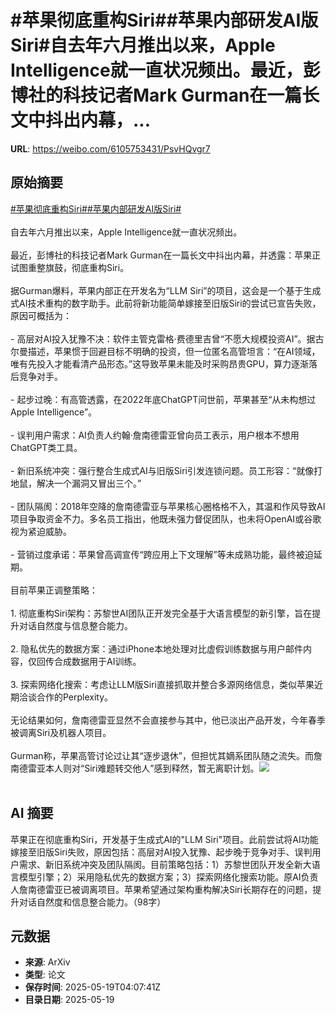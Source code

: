# #苹果彻底重构Siri##苹果内部研发AI版Siri#自去年六月推出以来，Apple Intelligence就一直状况频出。最近，彭博社的科技记者Mark Gurman在一篇长文中抖出内幕，...

**URL**: https://weibo.com/6105753431/PsvHQvgr7

## 原始摘要

<a href="https://m.weibo.cn/search?containerid=231522type%3D1%26t%3D10%26q%3D%23%E8%8B%B9%E6%9E%9C%E5%BD%BB%E5%BA%95%E9%87%8D%E6%9E%84Siri%23&amp;extparam=%23%E8%8B%B9%E6%9E%9C%E5%BD%BB%E5%BA%95%E9%87%8D%E6%9E%84Siri%23" data-hide=""><span class="surl-text">#苹果彻底重构Siri#</span></a><a href="https://m.weibo.cn/search?containerid=231522type%3D1%26t%3D10%26q%3D%23%E8%8B%B9%E6%9E%9C%E5%86%85%E9%83%A8%E7%A0%94%E5%8F%91AI%E7%89%88Siri%23&amp;extparam=%23%E8%8B%B9%E6%9E%9C%E5%86%85%E9%83%A8%E7%A0%94%E5%8F%91AI%E7%89%88Siri%23" data-hide=""><span class="surl-text">#苹果内部研发AI版Siri#</span></a><br><br>自去年六月推出以来，Apple Intelligence就一直状况频出。<br><br>最近，彭博社的科技记者Mark Gurman在一篇长文中抖出内幕，并透露：苹果正试图重整旗鼓，彻底重构Siri。<br><br>据Gurman爆料，苹果内部正在开发名为“LLM Siri”的项目，这会是一个基于生成式AI技术重构的数字助手。此前将新功能简单嫁接至旧版Siri的尝试已宣告失败，原因可概括为：<br><br>- 高层对AI投入犹豫不决：软件主管克雷格·费德里吉曾“不愿大规模投资AI”。据古尔曼描述，苹果惯于回避目标不明确的投资，但一位匿名高管坦言：“在AI领域，唯有先投入才能看清产品形态。”这导致苹果未能及时采购昂贵GPU，算力逐渐落后竞争对手。<br><br>- 起步过晚：有高管透露，在2022年底ChatGPT问世前，苹果甚至“从未构想过Apple Intelligence”。<br><br>- 误判用户需求：AI负责人约翰·詹南德雷亚曾向员工表示，用户根本不想用ChatGPT类工具。<br><br>- 新旧系统冲突：强行整合生成式AI与旧版Siri引发连锁问题。员工形容：“就像打地鼠，解决一个漏洞又冒出三个。”<br><br>- 团队隔阂：2018年空降的詹南德雷亚与苹果核心圈格格不入，其温和作风导致AI项目争取资金不力。多名员工指出，他既未强力督促团队，也未将OpenAI或谷歌视为紧迫威胁。<br><br>- 营销过度承诺：苹果曾高调宣传“跨应用上下文理解”等未成熟功能，最终被迫延期。<br><br>目前苹果正调整策略：<br><br>1. 彻底重构Siri架构：苏黎世AI团队正开发完全基于大语言模型的新引擎，旨在提升对话自然度与信息整合能力。<br><br>2. 隐私优先的数据方案：通过iPhone本地处理对比虚假训练数据与用户邮件内容，仅回传合成数据用于AI训练。<br><br>3. 探索网络化搜索：考虑让LLM版Siri直接抓取并整合多源网络信息，类似苹果近期洽谈合作的Perplexity。<br><br>无论结果如何，詹南德雷亚显然不会直接参与其中，他已淡出产品开发，今年春季被调离Siri及机器人项目。<br><br>Gurman称，苹果高管讨论过让其“逐步退休”，但担忧其嫡系团队随之流失。而詹南德雷亚本人则对“Siri难题转交他人”感到释然，暂无离职计划。<img style="" src="https://tvax4.sinaimg.cn/large/006Fd7o3gy1i1kk1q2wjbj32ya1yvkdy.jpg" referrerpolicy="no-referrer"><br><br>

## AI 摘要

苹果正在彻底重构Siri，开发基于生成式AI的"LLM Siri"项目。此前尝试将AI功能嫁接至旧版Siri失败，原因包括：高层对AI投入犹豫、起步晚于竞争对手、误判用户需求、新旧系统冲突及团队隔阂。目前策略包括：1）苏黎世团队开发全新大语言模型引擎；2）采用隐私优先的数据方案；3）探索网络化搜索功能。原AI负责人詹南德雷亚已被调离项目。苹果希望通过架构重构解决Siri长期存在的问题，提升对话自然度和信息整合能力。（98字）

## 元数据

- **来源**: ArXiv
- **类型**: 论文
- **保存时间**: 2025-05-19T04:07:41Z
- **目录日期**: 2025-05-19
